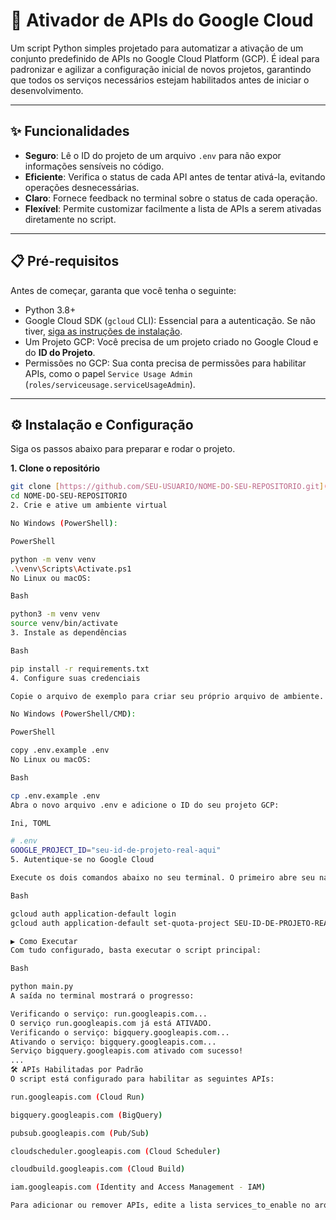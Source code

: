 # 🚀 Ativador de APIs do Google Cloud

Um script Python simples projetado para automatizar a ativação de um conjunto predefinido de APIs no Google Cloud Platform (GCP). É ideal para padronizar e agilizar a configuração inicial de novos projetos, garantindo que todos os serviços necessários estejam habilitados antes de iniciar o desenvolvimento.

---

## ✨ Funcionalidades

-   **Seguro**: Lê o ID do projeto de um arquivo `.env` para não expor informações sensíveis no código.
-   **Eficiente**: Verifica o status de cada API antes de tentar ativá-la, evitando operações desnecessárias.
-   **Claro**: Fornece feedback no terminal sobre o status de cada operação.
-   **Flexível**: Permite customizar facilmente a lista de APIs a serem ativadas diretamente no script.

---

## 📋 Pré-requisitos

Antes de começar, garanta que você tenha o seguinte:

-   Python 3.8+
-   Google Cloud SDK (`gcloud` CLI): Essencial para a autenticação. Se não tiver, [siga as instruções de instalação](https://cloud.google.com/sdk/docs/install).
-   Um Projeto GCP: Você precisa de um projeto criado no Google Cloud e do **ID do Projeto**.
-   Permissões no GCP: Sua conta precisa de permissões para habilitar APIs, como o papel `Service Usage Admin` (`roles/serviceusage.serviceUsageAdmin`).

---

## ⚙️ Instalação e Configuração

Siga os passos abaixo para preparar e rodar o projeto.

**1. Clone o repositório**
```bash
git clone [https://github.com/SEU-USUARIO/NOME-DO-SEU-REPOSITORIO.git](https://github.com/SEU-USUARIO/NOME-DO-SEU-REPOSITORIO.git)
cd NOME-DO-SEU-REPOSITORIO
2. Crie e ative um ambiente virtual

No Windows (PowerShell):

PowerShell

python -m venv venv
.\venv\Scripts\Activate.ps1
No Linux ou macOS:

Bash

python3 -m venv venv
source venv/bin/activate
3. Instale as dependências

Bash

pip install -r requirements.txt
4. Configure suas credenciais

Copie o arquivo de exemplo para criar seu próprio arquivo de ambiente.

No Windows (PowerShell/CMD):

PowerShell

copy .env.example .env
No Linux ou macOS:

Bash

cp .env.example .env
Abra o novo arquivo .env e adicione o ID do seu projeto GCP:

Ini, TOML

# .env
GOOGLE_PROJECT_ID="seu-id-de-projeto-real-aqui"
5. Autentique-se no Google Cloud

Execute os dois comandos abaixo no seu terminal. O primeiro abre seu navegador para login, e o segundo vincula sua autenticação a um projeto para evitar erros de cota.

Bash

gcloud auth application-default login
gcloud auth application-default set-quota-project SEU-ID-DE-PROJETO-REAL-AQUI

▶️ Como Executar
Com tudo configurado, basta executar o script principal:

Bash

python main.py
A saída no terminal mostrará o progresso:

Verificando o serviço: run.googleapis.com...
O serviço run.googleapis.com já está ATIVADO.
Verificando o serviço: bigquery.googleapis.com...
Ativando o serviço: bigquery.googleapis.com...
Serviço bigquery.googleapis.com ativado com sucesso!
...
🛠️ APIs Habilitadas por Padrão
O script está configurado para habilitar as seguintes APIs:

run.googleapis.com (Cloud Run)

bigquery.googleapis.com (BigQuery)

pubsub.googleapis.com (Pub/Sub)

cloudscheduler.googleapis.com (Cloud Scheduler)

cloudbuild.googleapis.com (Cloud Build)

iam.googleapis.com (Identity and Access Management - IAM)

Para adicionar ou remover APIs, edite a lista services_to_enable no arquivo main.py.
